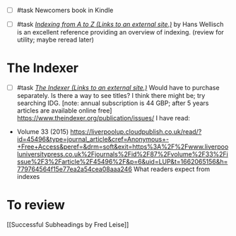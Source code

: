
- [ ] #task Newcomers book in Kindle
- [ ] #task _[Indexing from A to Z (Links to an external site.)](http://www.amazon.com/s/ref=nb_sb_noss?url=search-alias%3Daps&field-keywords=Indexing+from+A+to+Z+by+Hans+Wellisch)_ by Hans Wellisch is an excellent reference providing an overview of indexing. (review for utility; maybe reread later) 


# The Indexer

- [ ] #task _[The Indexer (Links to an external site.)](http://www.theindexer.org/)_ Would have to purchase separately. Is there a way to see titles? I think there might be; try searching IDG. [note: annual subscription is 44 GBP; after 5 years articles are available online free]
https://www.theindexer.org/publication/issues/
I have read:
* Volume 33 (2015)
https://liverpoolup.cloudpublish.co.uk/read/?id=45496&type=journal_article&cref=Anonymous+-+Free+Access&peref=&drm=soft&exit=https%3A%2F%2Fwww.liverpooluniversitypress.co.uk%2Fjournals%2Fid%2F87%2Fvolume%2F33%2Fissue%2F3%2Farticle%2F45496%2F&p=6&uid=LUP&t=1662065156&h=779764564f15e77ea2a54cea08aaa246
What readers expect from indexes

# To review
[[Successful Subheadings by Fred Leise]]